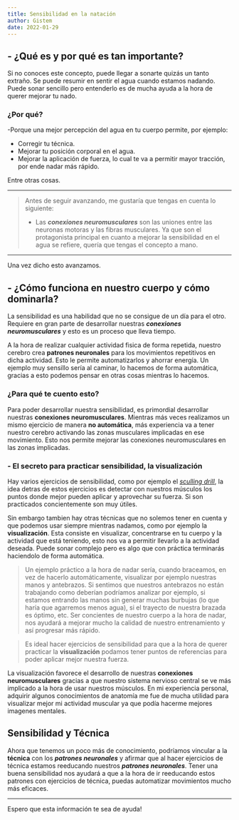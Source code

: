 ```yaml
---
title: Sensibilidad en la natación
author: Gistem
date: 2022-01-29
---
```



## - ¿Qué es y por qué es tan importante?


Si no conoces este concepto, puede llegar a sonarte quizás un tanto extraño. Se puede resumir en sentir el agua cuando estamos nadando. Puede sonar sencillo pero entenderlo es de mucha ayuda a la hora de querer mejorar tu nado.


### ¿Por qué?


-Porque una mejor percepción del agua en tu cuerpo permite, por ejemplo:


- Corregir tu técnica.
- Mejorar tu posición corporal en el agua.
- Mejorar la aplicación de fuerza, lo cual te va a permitir mayor tracción, por ende nadar más rápido.


Entre otras cosas.


---


> Antes de seguir avanzando, me gustaría que tengas en cuenta lo siguiente:
>
> - Las **_conexiones neuromusculares_** son las uniones entre las neuronas motoras y las fibras musculares.
>   Ya que son el protagonista principal en cuanto a mejorar la sensibilidad en el agua se refiere, quería que tengas el concepto a mano.


---

Una vez dicho esto avanzamos.


## - ¿Cómo funciona en nuestro cuerpo y cómo dominarla?


La sensibilidad es una habilidad que no se consigue de un día para el otro. Requiere en gran parte de desarrollar nuestras **_conexiones neuromusculares_** y esto es un proceso que lleva tiempo.


A la hora de realizar cualquier actividad fisica de forma repetida, nuestro cerebro crea **patrones neuronales** para los movimientos repetitivos en dicha actividad. Esto le permite automatizarlos y ahorrar energía. Un ejemplo muy sensillo sería al caminar, lo hacemos de forma automática, gracias a esto podemos pensar en otras cosas mientras lo hacemos.


### ¿Para qué te cuento esto?


Para poder desarrollar nuestra sensibilidad, es primordial desarrollar nuestras **conexiones neuromusculares**. Mientras más veces realizamos un mismo ejercicio de manera **no automática**, más experiencia va a tener nuestro cerebro activando las zonas musculares implicadas en ese movimiento. Esto nos permite mejorar las conexiones neuromusculares en las zonas implicadas.


### - El secreto para practicar sensibilidad, la visualización


Hay varios ejercicios de sensibilidad, como por ejemplo el _[sculling drill](https://myswimpro.com/blog/2020/08/10/sculling-drills-to-improve-your-feel-of-the-water/)_, la idea detras de estos ejercicios es detectar con nuestros músculos los puntos donde mejor pueden aplicar y aprovechar su fuerza. Si son practicados concientemente son muy útiles.


Sin embargo tambien hay otras técnicas que no solemos tener en cuenta y que podemos usar siempre mientras nadamos, como por ejemplo la **visualización**. Esta consiste en visualizar, concentrarse en tu cuerpo y la actividad que está teniendo, esto nos va a permitir llevarlo a la actividad deseada. Puede sonar complejo pero es algo que con práctica terminarás haciendolo de forma automática.


> Un ejemplo práctico a la hora de nadar sería, cuando braceamos, en vez de hacerlo automáticamente, visualizar por ejemplo nuestras manos y antebrazos. Si sentimos que nuestros antebrazos no están trabajando como deberían podríamos analizar por ejemplo, si estamos entrando las manos sin generar muchas burbujas (lo que haría que agarremos menos agua), si el trayecto de nuestra brazada es óptimo, etc. Ser concientes de nuestro cuerpo a la hora de nadar, nos ayudará a mejorar mucho la calidad de nuestro entrenamiento y así progresar más rápido.

> Es ideal hacer ejercicios de sensibilidad para que a la hora de querer practicar la **visualización** podamos tener puntos de referencias para poder aplicar mejor nuestra fuerza.


La visualización favorece el desarrollo de nuestras **conexiones neuromusculares** gracias a que nuestro sistema nervioso central se ve más implicado a la hora de usar nuestros músculos. En mi experiencia personal, adquirir algunos conocimientos de anatomía me fue de mucha utilidad para visualizar mejor mi actividad muscular ya que podía hacerme mejores imagenes mentales.


## Sensibilidad y Técnica


Ahora que tenemos un poco más de conocimiento, podríamos vincular a la **técnica** con los **_patrones neuronales_** y afirmar que al hacer ejercicios de técnica estamos reeducando nuestros **_patrones neuronales_**. Tener una buena sensibilidad nos ayudará a que a la hora de ir reeducando estos patrones con ejercicios de técnica, puedas automatizar movimientos mucho más eficaces.


---


Espero que esta información te sea de ayuda!
